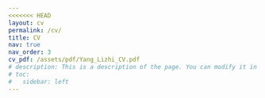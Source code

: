 ```yaml
---
<<<<<<< HEAD
layout: cv
permalink: /cv/
title: CV
nav: true
nav_order: 3
cv_pdf: /assets/pdf/Yang_Lizhi_CV.pdf
# description: This is a description of the page. You can modify it in '_pages/cv.md'. You can also change or remove the top pdf download button.
# toc:
#   sidebar: left
---
```

